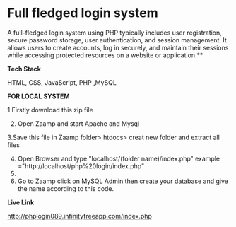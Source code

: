 # Full fledged login system

A full-fledged login system using PHP typically includes user registration, secure password storage, user authentication, and session management. It allows users to create accounts, log in securely, and maintain their sessions while accessing protected resources on a website or application.**

**Tech Stack**


HTML, CSS, JavaScript, PHP ,MySQL

**FOR LOCAL SYSTEM**


1 Firstly download this zip file 

2. Open Zaamp and start
     Apache and Mysql
   
3.Save this file in Zaamp folder> htdocs> creat new folder and extract all files

4. Open  Browser and type "localhost/(folder name)/index.php" example ="http://localhost/php%20login/index.php"
5. 
6. Go to Zaamp click on MySQL Admin then create your database and give the name according to this code.


**Live Link**

http://phplogin089.infinityfreeapp.com/index.php

